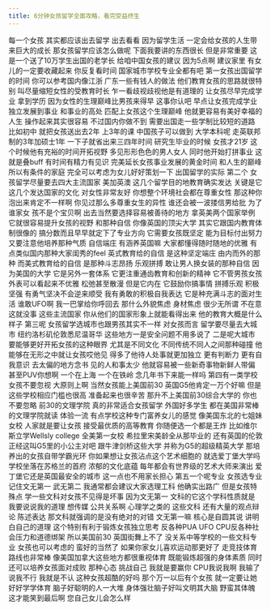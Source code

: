 ```yaml
---
title: 6分钟女孩留学全面攻略，看完受益终生
---
```

每一个女孩
其实都应该出去留学
出去看看
因为留学生活
一定会给女孩的人生带来巨大的成长
那女孩留学应该怎么做呢
下面我要讲的东西很长
但是非常重要
这是一个送了10万学生出国的老学长
给咱中国女孩的建议
因为5点啊
建议家里
有女儿的一定要收藏起来
你反复看时间
国家城市学校专业全都有吧
第一女孩出国留学的时间
你可以参考国内像江浙
广东一些有钱人的做法
他们教育女孩的思路就很特别
叫尽量缩短女性的受教育时长
乍一看歧视歧视他是有道理的
让女孩尽早完成学业
拿到学历
因为女性的生理巅峰比男孩来得早
这事你认吧
早点让女孩完成学业
独立发展到事业
和事业的高处
匹配上女孩这个生理巅峰
他就更容易有美好幸福的人生
操作起来其实很容易
不过国内你做不到
需要出国走一些学制比较短的道路
比如初中
就把女孩送出去2年
上3年的课
中国孩子可以做到
大学本科呢
走英联邦制的3年加硕士1年
一下子就省出来三四年时间
研究生毕业的时候
女孩才21岁
这个时候他有充裕的时间开拓视野
多见形形色色的男人女人
同时他开始打拼事业
这就是叠buff
有时间有精力有见识
完美延长女孩事业发展的黄金时间
和人生的巅峰
所以有条件的家庭
完全可以考虑为女儿好好策划一下
出国留学的实际
第二个
女孩留学尽量要去四大主流国家
美加英澳
这几个留学目的地教育确实发达
关键是它这几个发达国家的文化
对女性非常友好
你想整个环境社会都在尊重女性
那这种你泡出来肯定不一样啊
你见过那么多尊重女生的异性
谁还会被一波搂信男给批
为了谁家女
孩不是个宝贝啊
出去当然要选择容易被善待的地方
拿英美两个国家举例
它就很容易提升女孩的视野
和那种自信
你像英国的顶尖大学
其实它跟国内教育体制很像的
搞分数而且早早就定下了专业方向
它需要女孩既坚定
能为目标付出努力
又要注意他培养那种气质
自信端庄
有涵养英国嘛
大家都懂得随时随地的优雅
有点类似国内那种大家闺秀的feel
英式教育给的自信
是这种坚定端庄
由内而外的那种
而美式教育给的自信
是那种斗志昂扬
乐观拼搏
敢让男人换女装的那种自信
因为美国的大学
它是另外一套体系
它更注重通齿教育和创新的精神
它不管男孩女孩
外表可以看起来不优雅
松弛甚至散漫
但是它内在
它鼓励你搞事情
拼搏乐观
积极坚强
有勇气坚决不会逆来顺受
我有勇敢的积极自我表达
它是种充满斗志的面对生活
谁敢UFO啊
我一巴掌给你呼回去
那什么外貌焦虑
身材焦虑
很少无所谓
不在意这就没事
这些主流国家
你从他们的国家形象上就能看得出来
他的教育大概是什么样子
第三呢
女孩留学选城市也跟男孩其实不一样
对女孩而言
留学要尽量去大城市
纽约洛杉矶伦敦悉尼温哥华
这些地方一是安全问题不用多说了
二是呢大城市
要能够更好开拓女孩的这种眼界
尤其是不同文化
不同传统不同人之间那种碰撞
他能够在无形之中就让女孩哎他见
得多了他待人处事就更加独立
更有判断力
更有自我意识
去太偏的地方念书
见的人和事太少
他就容易被一些新奇事物新鲜人带偏
甚至PUV你想啊
一个在上海
一个在铁岭
念几年书下来能一样吗
第四有一类学校女孩不要忽视
大原则上啊
当然女孩能上美国前30
英国G5他肯定一万个好嘛
但是这些学校相应门槛也很高
准备起来也很辛苦
那升不上美国前30综合大学的
你也不要忽略
前30的文理学院
真的非常适合女孩留学
外国好多学生
都在美国非常棒的文理学院就读
体验一流
有点学校这种专门富养女儿的感觉
像美国东北的七姐妹女校
人家就是要让女孩
接受最优质的高等教育
你随便选一个都是王炸
比如维尔斯立学Wellsly college
全美第一女校
希拉里宋美龄全从那毕业的
还有英国的伦敦
正经这叫G5里的小公主对吧
跟牛津剑桥这些大学
并称为G5的超级精英大学
那培养出的女孩自带学霸光环
你如果想让女孩沾点这个艺术细胞的
就选爱丁堡大学吗
学校坐落在苏格兰的首府
浓郁的文化底蕴
每年都会有世界级的艺术大师来演出
爱丁堡它还是英国最安全的城市
这一点也不用家长担心
第五一个呢专业
女孩选专业
记住文无第一
武无第二
我通常都会建议大家选理工科
他确实出路广
但是女孩特殊点
学一些文科对女孩不见得是坏事
因为文无第一
文科的它这个学科性质就是
我要说说我的道理
想传媒
公共关系啊
心理学之类的
这些文科
还有大量的观点辩论
陈述表达
那文科就强调的是没有绝对的对错
文无第一嘛
核心是自圆其说
讲明白自己的道理
这个特别有利于锻炼女孩独立思考
反各种PUA UFO
CPU反各种社会压力和道德绑架
所以美国前30
英国街舞上不了
没关系中等学校的一些文科专业
女孩也可以考虑的
蛮好的当然了
如果你家女儿喜欢运动那更好了
走竞技体育路线也非常棒
像美国加拿大这些地方都很重视体育
既能锻炼超强的身体素质
同时还可以培养女孩面对成败
那种心态
挑战自己
我就是要赢你
CPU我说我啊
我输了说我不行
我就是不认
这种女孩超酷的好吗
那个万一以后有个女孩
就一定要让她好好学学体育
脑子好聪明的人一大堆
身体强壮脑子好叫文明其大脑
野蛮其体魄
这才能笑到最后啊
您自己女儿会怎么样
